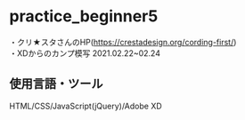 # practice_beginner5
・クリ★スタさんのHP(https://crestadesign.org/cording-first/)  
・XDからのカンプ模写 2021.02.22~02.24
## 使用言語・ツール  
HTML/CSS/JavaScript(jQuery)/Adobe XD
 
